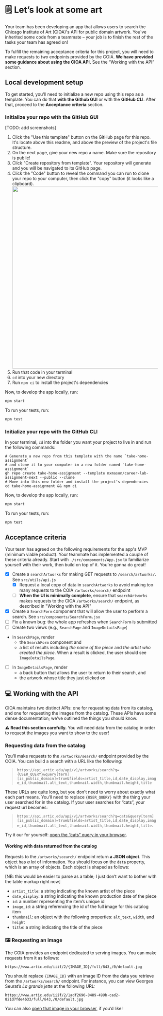 # 🗒️ Let’s look at some art

Your team has been developing an app that allows users to search the Chicago Institute of Art (CIOA)'s API for public domain artwork. You've inherited some code from a teammate – your job is to finish the rest of the tasks your team has agreed on!

To fulfill the remaining acceptance criteria for this project, you will need to make requests to _two_ endpoints provided by the COIA. **We have provided some guidance about using the CIOA API.** See the “Working with the API” section.

## Local development setup

To get started, you'll need to initialize a new repo using this repo as a template. You can do that **with the Github GUI** or with the **GitHub CLI**. After that, proceed to the **Acceptance criteria** section.

### Initialize your repo with the GitHub GUI

[TODO: add screenshots]

1. Click the "Use this template" button on the GitHub page for this repo. It's locate above this readme, and above the preview of the project's file structure.
2. On the next page, give your new repo a name. Make sure the repository is public!
3. Click "Create repository from template". Your repository will generate and you will be navigated to its GitHub page.
4. Click the "Code" button to reveal the command you can run to clone your repo to your computer, then click the "copy" button (it looks like a clipboard).
   <img src="https://camo.githubusercontent.com/36eafd97d2b6b3cf1c6b33f008063f50b87ae5eed76d9ff3ed650595534da4eb/68747470733a2f2f63646e2e7a617070792e6170702f66646462353531666534393462666331386431386533303039633435356233302e706e67" width="600" alt="">
5. Run that code in your terminal
6. `cd` into your new directory
7. Run `npm ci` to install the project's dependencies

Now, to develop the app locally, run:

```bash
npm start
```

To run your tests, run:

```bash
npm test
```

### Initialize your repo with the GitHub CLI

In your terminal, `cd` into the folder you want your project to live in and run the following commands:

```
# Generate a new repo from this template with the name `take-home-assignment`
# and clone it to your computer in a new folder named `take-home-assignment`
gh repo create take-home-assignment --template mxmason/career-lab-assignment-next --public --clone
# Move into this new folder and install the project's dependencies
cd take-home-assignment && npm ci
```

Now, to develop the app locally, run:

```bash
npm start
```

To run your tests, run:

```bash
npm test
```

## Acceptance criteria

Your team has agreed on the following requirements for the app's MVP (minimum viable product). Your teammate has implemented a couple of these criteria already. Start with `./src/components/App.jsx` to familiarize yourself with their work, then build on top of it. You're gonna do great!

- [x] Create a `searchArtworks` for making GET requests to `/search/artworks/`. See `src/utils/api.js`
  - [x] Request a local copy of data in `searchArtworks` to avoid making too many requests to the COIA `/artworks/search/` endpoint
  - [ ] **When the UI is minimally complete**, ensure that `searchArtworks` makes requests to the CIOA `/artworks/search/` endpoint, as described in "Working with the API"
- [x] Create a `SearchForm` component that will allow the user to perform a search. See `src/components/SearchForm.jsx`
- [ ] Fix a known bug: the whole app refreshes when `SearchForm` is submitted
- [ ] Create two views (e.g., `SearchPage` and `ImageDetailsPage`)
- In `SearchPage`, render
  - the `SearchForm` component and
  - a list of results including _the name of the piece_ and _the artist who created the piece_. When a result is clicked, the user should see `ImageDetailsPage`.
- [ ] In `ImageDetailsPage`, render
  - a back button that allows the user to return to their search, and
  - the artwork whose title they just clicked on

## 💻 Working with the API

CIOA maintains two distinct APIs: one for requesting data from its catalog, and one for requesting the images from the catalog. These APIs have some dense documentation; we’ve outlined the things you should know.

**⚠️ Read this section carefully.** You will need data from the catalog in order to request the images you want to show to the user!

### Requesting data from the catalog

You’ll make requests to the `/artworks/search/` endpoint provided by the COIA. You can build a search with a URL like the following:

> `https://api.artic.edu/api/v1/artworks/search?q={USER_QUERY}&query[term][is_public_domain]=true&fields=artist_title,id,date_display,image_id,thumbnail.alt_text,thumbnail.width,thumbnail.height,title`

These URLs are quite long, but you don't need to worry about exactly what each part means. You'll need to replace `{USER_QUERY}` with the thing your user searched for in the catalog. If your user searches for “cats”, your request url becomes:

> `https://api.artic.edu/api/v1/artworks/search?q=cats&query[term][is_public_domain]=true&fields=artist_title,id,date_display,image_id,thumbnail.alt_text,thumbnail.width,thumbnail.height,title`.

Try it our for yourself: [open the “cats” query in your browser](https://api.artic.edu/api/v1/artworks/search?q=cats&query[term][is_public_domain]=true&fields=artist_title,id,date_display,image_id,thumbnail.alt_text,thumbnail.width,thumbnail.height,title).

#### Working with data returned from the catalog

Requests to the `/artworks/seearch/` endpoint return **a JSON object**. This object has _a lot_ of information. You should focus on the `data` property, which is an array of objects. Each object is shaped as follows:

[NB: this would be easier to parse as a table; I just don’t want to bother with the table markup right now]

- `artist_title`: a string indicating the known artist of the piece
- `date_display`: a string indicating the known production date of the piece
- `id`: a number representing the item’s unique id
- `image_id`: a string referencing the id of the full image for this catalog item
- `thumbnail`: an object with the following properties: `alt_text`, `width`, and `height`
- `title`: a string indicating the title of the piece

### 🖼️ Requesting an image

The COIA provides an endpoint dedicated to serving images. You can make requests from it as follows:

```
https://www.artic.edu/iiif/2/{IMAGE_ID}/full/843,/0/default.jpg
```

You should replace `{IMAGE_ID}` with an image ID from the data you retrieve from the `/artworks/search/` endpoint. For instance, you can view Georges Seurat’s _La grande jette_ at the following URL:

```
https://www.artic.edu/iiif/2/1adf2696-8489-499b-cad2-821d7fde4b33/full/843,/0/default.jpg
```

You can also [open that image in your browser](https://www.artic.edu/iiif/2/1adf2696-8489-499b-cad2-821d7fde4b33/full/843,/0/default.jpg), if you’d like!
